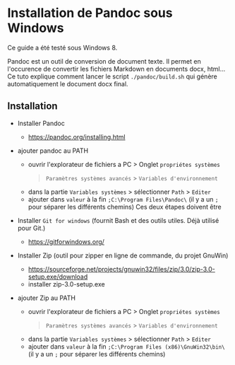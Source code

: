 ﻿# Installation de Pandoc sous Windows

Ce guide a été testé sous Windows 8.

Pandoc est un outil de conversion de document texte.  Il permet en
l'occurence de convertir les fichiers Markdown en documents docx,
html...  Ce tuto explique comment lancer le script `./pandoc/build.sh`
qui génère automatiquement le document docx final.

## Installation

- Installer Pandoc
  - https://pandoc.org/installing.html
- ajouter pandoc au PATH
  - ouvrir l'explorateur de fichiers a PC > Onglet `propriétes systèmes`
    > `Paramètres systèmes avancés` > `Variables d'environnement`
  - dans la partie `Variables systèmes` > sélectionner `Path` > `Editer`
  - ajouter dans `valeur` à la fin `;C:\Program Files\Pandoc\` (il y a
    un `;` pour séparer les différents chemins)
Ces deux étapes doivent être 

- Installer `Git for windows` (fournit Bash et des outils utiles. Déjà
  utilisé pour Git.)
  - https://gitforwindows.org/

- Installer Zip (outil pour zipper en ligne de commande, du projet GnuWin)
  - https://sourceforge.net/projects/gnuwin32/files/zip/3.0/zip-3.0-setup.exe/download
  - installer zip-3.0-setup.exe
- ajouter Zip au PATH
  - ouvrir l'explorateur de fichiers a PC > Onglet `propriétes systèmes`
    > `Paramètres systèmes avancés` > `Variables d'environnement`
  - dans la partie `Variables systèmes` > sélectionner `Path` > `Editer`
  - ajouter dans `valeur` à la fin `;C:\Program Files (x86)\GnuWin32\bin\` (il y a
    un `;` pour séparer les différents chemins)



